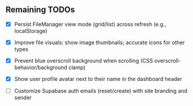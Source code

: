 ## Remaining TODOs

- [x] Persist FileManager view mode (grid/list) across refresh (e.g., localStorage)
- [x] Improve file visuals: show image thumbnails; accurate icons for other types
- [x] Prevent blue overscroll background when scrolling (CSS overscroll-behavior/background clamp)
- [x] Show user profile avatar next to their name in the dashboard header
- [ ] Customize Supabase auth emails (reset/create) with site branding and sender


